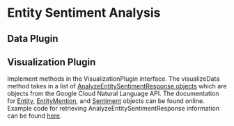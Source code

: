 # Entity Sentiment Analysis

## Data Plugin

## Visualization Plugin
Implement methods in the VisualizationPlugin interface. The visualizeData method takes in a list of [AnalyzeEntitySentimentResponse objects](https://cloud.google.com/python/docs/reference/language/latest/google.cloud.language_v1.types.AnalyzeEntitySentimentResponse) which are objects from the Google Cloud Natural Language API. The documentation for [Entity](https://cloud.google.com/python/docs/reference/language/latest/google.cloud.language_v1.types.Entity), [EntityMention](https://cloud.google.com/python/docs/reference/language/latest/google.cloud.language_v1.types.EntityMention), and [Sentiment](https://cloud.google.com/python/docs/reference/language/latest/google.cloud.language_v1.types.Sentiment) objects can be found online. Example code for retrieving AnalyzeEntitySentimentResponse information can be found [here](https://cloud.google.com/natural-language/docs/analyzing-entity-sentiment#analyzing_entity_sentiment_2).